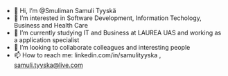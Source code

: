 - 👋 Hi, I’m @Smuliman Samuli Tyyskä
- 👀 I’m interested in Software Development, Information Techology, Business and Health Care
- 🌱 I’m currently studying IT and Business at LAUREA UAS and working as a application specialist
- 💞️ I’m looking to collaborate colleagues and interesting people
- 📫 How to reach me: linkedin.com/in/samulityyska , samuli.tyyska@live.com
<!---
Smuliman/Smuliman is a ✨ special ✨ repository because its `README.md` (this file) appears on your GitHub profile.
You can click the Preview link to take a look at your changes.
--->

